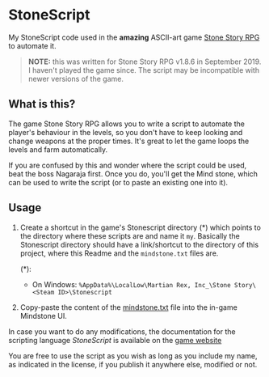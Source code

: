 StoneScript
===========

My StoneScript code used in the **amazing** ASCII-art game [Stone Story
RPG](https://store.steampowered.com/app/603390/Stone_Story_RPG/)
to automate it.

> **NOTE:** this was written for Stone Story RPG v1.8.6 in September 2019. I
> haven't played the game since. The script may be incompatible with newer
> versions of the game.


What is this?
----------------------------------------

The game Stone Story RPG allows you to write a script to automate the player's
behaviour in the levels, so you don't have to keep looking and change weapons
at the proper times. It's great to let the game loops the levels and farm
automatically.

If you are confused by this and wonder where the script could be used, beat
the boss Nagaraja first. Once you do, you'll get the Mind stone, which can
be used to write the script (or to paste an existing one into it).



Usage
----------------------------------------

1. Create a shortcut in the game's Stonescript directory (\*) which points
   to the directory where these scripts are and name it `my`. Basically the
   Stonescript directory should have a link/shortcut to the directory of this
   project, where this Readme and the `mindstone.txt` files are.
   
   (\*):
   
   - On Windows: `%AppData%\LocalLow\Martian Rex, Inc_\Stone Story\<Steam ID>\Stonescript`
   
1. Copy-paste the content of the
  [mindstone.txt](https://raw.githubusercontent.com/TheMatjaz/StoneScript/master/mindstone.txt)
  file into the in-game Mindstone UI.

In case you want to do any modifications, the documentation for the
scripting language _StoneScript_ is available on the [game
website](http://stonestoryrpg.com/stonescript/manual.html)

You are free to use the script as you wish as long as you include my name,
as indicated in the license, if you publish it anywhere else, modified or not.
